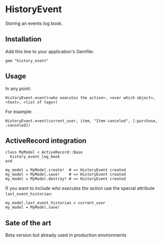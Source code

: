# HistoryEvent

Storing an events log book.

## Installation

Add this line to your application's Gemfile:

    gem "history_event"

## Usage

In any point:

    HistoryEvent.event(<who executes the action>, <over which object>, <text>, <list of tags>)

For example:

    HistoryEvent.event(current_user, item, "Item canceled", [:purchase, :canceled])

## ActiveRecord integration

    class MyModel < ActiveRecord::Base
      history_event_log_book
    end

    my_model = MyModel.create!  # => HistoryEvent created
    my_model = MyModel.save!    # => HistoryEvent created
    my_model = MyModel.destroy! # => HistoryEvent created

If you want to include _who executes the action_ use the special attribute `last_event_historian`:

    my_model.last_event_historian = current_user
    my_model = MyModel.save!

## Sate of the art

Beta version but already used in production environments
